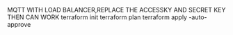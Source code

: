 MQTT WITH LOAD BALANCER,REPLACE THE ACCESSKY AND SECRET KEY THEN CAN WORK
terraform init
terraform plan
terraform apply -auto-approve